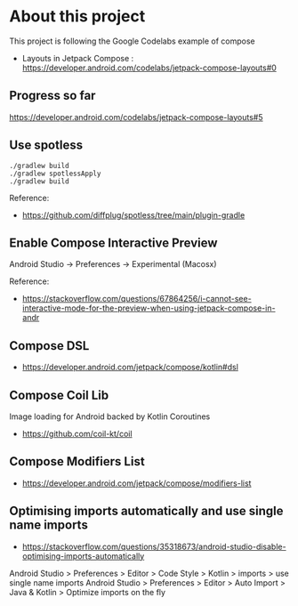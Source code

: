 # About this project

This project is following the Google Codelabs example of compose

* Layouts in Jetpack Compose : https://developer.android.com/codelabs/jetpack-compose-layouts#0

## Progress so far

https://developer.android.com/codelabs/jetpack-compose-layouts#5

## Use spotless

```
./gradlew build
./gradlew spotlessApply
./gradlew build
```
Reference:
* https://github.com/diffplug/spotless/tree/main/plugin-gradle

## Enable Compose Interactive Preview
Android Studio -> Preferences -> Experimental (Macosx)

Reference:
* https://stackoverflow.com/questions/67864256/i-cannot-see-interactive-mode-for-the-preview-when-using-jetpack-compose-in-andr

## Compose DSL
* https://developer.android.com/jetpack/compose/kotlin#dsl

## Compose Coil Lib
Image loading for Android backed by Kotlin Coroutines
* https://github.com/coil-kt/coil

## Compose Modifiers List
* https://developer.android.com/jetpack/compose/modifiers-list

## Optimising imports automatically and use single name imports
* https://stackoverflow.com/questions/35318673/android-studio-disable-optimising-imports-automatically

Android Studio > Preferences > Editor > Code Style > Kotlin > imports > use single name imports
Android Studio > Preferences > Editor > Auto Import > Java & Kotlin > Optimize imports on the fly